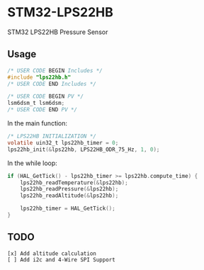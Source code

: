 # STM32-LPS22HB
STM32 LPS22HB Pressure Sensor
## Usage

```c
/* USER CODE BEGIN Includes */
#include "lps22hb.h"
/* USER CODE END Includes */
```

```c
/* USER CODE BEGIN PV */
lsm6dsm_t lsm6dsm;
/* USER CODE END PV */
```
In the main function:
```c
/* LPS22HB INITIALIZATION */
volatile uin32_t lps22hb_timer = 0;
lps22hb_init(&lps22hb, LPS22HB_ODR_75_Hz, 1, 0);
```

In the while loop:
```c
if (HAL_GetTick() - lps22hb_timer >= lps22hb.compute_time) {
    lps22hb_readTemperature(&lps22hb);
    lps22hb_readPressure(&lps22hb);
    lps22hb_readAltitude(&lps22hb);

    lps22hb_timer = HAL_GetTick();
}
```

## TODO
```
[x] Add altitude calculation
[ ] Add i2c and 4-Wire SPI Support
```
